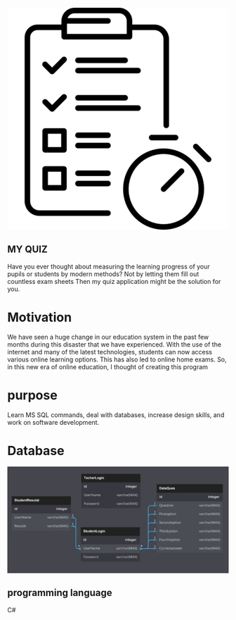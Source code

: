 
 
![error](./images/exam.png)   
## MY QUIZ
   Have you ever thought about measuring the learning progress of your pupils or students by modern methods?
  Not by letting them fill out countless exam sheets
  Then my quiz  application might be the solution for you.


# Motivation

We have seen a huge change in our education system in the past few months during this disaster that we have experienced. With the use of the internet and many of the latest technologies, students can now access various online learning options. This has also led to online home exams.
So, in this new era of online education, I thought of creating this program 
 
 #  purpose
 
 Learn MS SQL commands, deal with databases, increase design skills, and work on software development.
   

   
  # Database
  ![error](./images/Let's-Quiz.png)
  

  ## programming language
   C#
